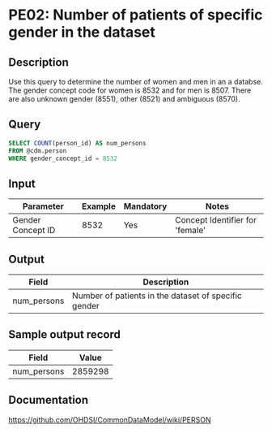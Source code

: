 <!---
Group:person
Name:PE02 Number of patients of specific gender in the dataset
Author:Patrick Ryan
CDM Version: 5.0
-->

# PE02: Number of patients of specific gender in the dataset

## Description
Use this query to determine the number of women and men in an a databse. The gender concept code for women is 8532 and for men is 8507. There are also unknown gender (8551), other (8521) and ambiguous (8570).

## Query
```sql
SELECT COUNT(person_id) AS num_persons
FROM @cdm.person
WHERE gender_concept_id = 8532
```

## Input

| Parameter |  Example |  Mandatory |  Notes |
| --- | --- | --- | --- |
| Gender Concept ID | 8532 | Yes | Concept Identifier for 'female' |

## Output

| Field |  Description |
| --- | --- |
| num_persons | Number of patients in the dataset of specific gender |

## Sample output record

|  Field |  Value |
| --- | --- |
| num_persons | 2859298 |


## Documentation
https://github.com/OHDSI/CommonDataModel/wiki/PERSON

